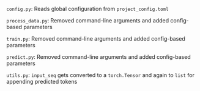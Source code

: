 `config.py`: Reads global configuration from 
`project_config.toml`

`process_data.py`: Removed command-line arguments 
and added config-based parameters

`train.py`: Removed command-line arguments 
and added config-based parameters

`predict.py`: Removed command-line arguments 
and added config-based parameters

`utils.py`: `input_seq` gets converted to a `torch.Tensor` 
and again to `list` for appending predicted tokens